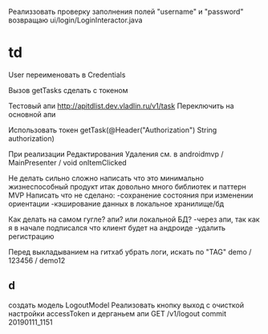 


Реализзовать проверку заполнения полей "username" и "password" 
возвращаю ui/login/LoginInteractor.java


td
===
User переименовать в Credentials

Вызов getTasks сделать с токеном

Тестовый апи http://apitdlist.dev.vladlin.ru/v1/task 
Переключить на основной апи

Иcпользовать токен  getTask(@Header("Authorization") String authorization)

При реализации Редактирования Удаления
см. в androidmvp / MainPresenter / void onItemClicked

Не делать сильно сложно
написать что это минимально жизнеспособный продукт 
итак довольно много библиотек и паттерн MVP
Написать что не сделано:
-сохранение состояния при изменении ориентации
-кэширование данных в локальное хранилище/бд

Как делать на самом гугле? апи? или локальной БД?
-через апи, так как я в начале подписался что клиент будет на андроиде
-удалить регистрацию

Перед выкладыванием на гитхаб убрать логи, искать по "TAG"
demo / 123456 / demo12

d
---
создать модель LogoutModel
Реализовать кнопку выход с очисткой настройки accessToken и дерганьем апи GET /v1/logout
commit 20190111_1151
